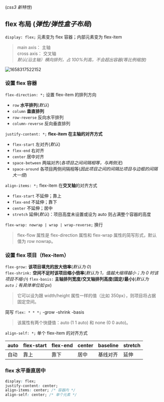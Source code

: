 (_css3 新特性_)

## flex 布局 (_弹性/弹性盒子布局_)

`display: flex;` 元素变为 flex 容器；内部元素变为 flex-item

> main axis： 主轴  
> cross axis： 交叉轴  
> _默认(沿主轴）横向排列，占 100%列高，不会超出容器(等比例缩放)_

![1658317522152](@img/Snipaste_2022-10-19_22-48-11.png)

### 设置 flex 容器

`flex-direction: *;` 设置 flex-item 的排列方向

- `row` **水平排列**(_默认_)
- `column` **垂直排列**
- `row-reverse` 反向水平排列
- `column-reverse` 反向垂直排列

`justify-content: *;` **flex-item 在主轴的对齐方式**

- `flex-start` 左对齐(_默认_)
- `flex-end` 右对齐
- `center` 居中对齐
- `space-between` 两端对齐(_各项目之间间隔相等，与两侧无_)
- `space-around` 各项目两侧间隔相等(_因此项目之间的间隔比项目与边框的间隔大一倍_)

`align-items: *;` flex-item 在**交叉轴**的对齐方式

- `flex-start` 不延伸；靠上
- `flex-end` 不延伸；靠下
- `center` 不延伸；居中
- `stretch` 延伸(_默认_)：项目高度未设置或设为 auto 则占满整个容器的高度

`flex-wrap: nowrap | wrap | wrap-reverse;` 换行

> flex-flow 属性是 flex-direction 属性和 flex-wrap 属性的简写形式，默认值为 row nowrap。

### 设置 flex 项目（flex-item）

`flex-grow:` **该项目填充的放大倍率**(_默认为 0_)  
`flex-shrink:` **空间不足时该项目缩小倍率**(_默认为 1，值越大缩得越小；为 0 时该项目不缩小_)
`flex-basis:` **主轴排列宽度/交叉轴排列高度(固定/最小)**(_默认为`auto`；有具体单位如 px_)

> 它可以设为跟 width/height 属性一样的值（比如 350px），则项目将占据固定空间。

简写 `flex: * * *;` -grow -shrink -basis

> 该属性有两个快捷值：auto (1 1 auto) 和 none (0 0 auto)。

`align-self: *;` 单个 flex-item 的对齐方式

| auto | flex-start | flex-end | center | baseline | stretch |
| ---- | ---------- | -------- | ------ | -------- | ------- |
| 自动 | 靠上       | 靠下     | 居中   | 基线对齐 | 延伸    |

### flex 水平垂直居中

```css
display: flex;
justify-content: center;
align-items: center; /* 容器内 */
align-self: center; /* 单个元素 */
```
